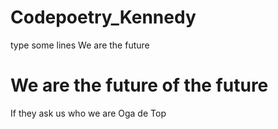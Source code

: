 # Codepoetry_Kennedy
type some lines We are the future
# We are the future of the future
If they ask us who we are
Oga de Top 